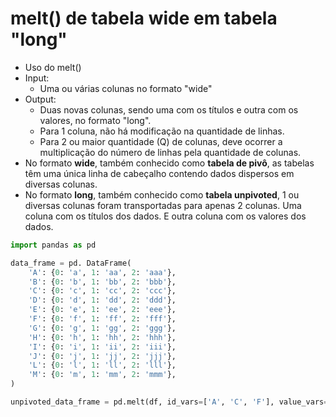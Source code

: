 # melt() de tabela wide em tabela "long"
- Uso do melt()
- Input: 
    - Uma ou várias colunas no formato "wide"
- Output: 
    - Duas novas colunas, sendo uma com os títulos e outra com os valores, no formato "long".
    - Para 1 coluna, não há modificação na quantidade de linhas.
    - Para 2 ou maior quantidade (Q) de colunas, deve ocorrer a multiplicação do número de linhas pela quantidade de colunas.
- No formato **wide**, também conhecido como **tabela de pivô**, as tabelas têm uma única linha de cabeçalho contendo dados dispersos em diversas colunas.
- No formato **long**, também conhecido como **tabela unpivoted**, 1 ou diversas colunas foram transportadas para apenas 2 colunas. Uma coluna com os títulos dos dados. E outra coluna com os valores dos dados.

```python
import pandas as pd

data_frame = pd. DataFrame(
    'A': {0: 'a', 1: 'aa', 2: 'aaa'},
    'B': {0: 'b', 1: 'bb', 2: 'bbb'},
    'C': {0: 'c', 1: 'cc', 2: 'ccc'},
    'D': {0: 'd', 1: 'dd', 2: 'ddd'},
    'E': {0: 'e', 1: 'ee', 2: 'eee'},
    'F': {0: 'f', 1: 'ff', 2: 'fff'},
    'G': {0: 'g', 1: 'gg', 2: 'ggg'},
    'H': {0: 'h', 1: 'hh', 2: 'hhh'},
    'I': {0: 'i', 1: 'ii', 2: 'iii'},
    'J': {0: 'j', 1: 'jj', 2: 'jjj'},
    'L': {0: 'l', 1: 'll', 2: 'lll'},
    'M': {0: 'm', 1: 'mm', 2: 'mmm'},
)

unpivoted_data_frame = pd.melt(df, id_vars=['A', 'C', 'F'], value_vars=['B', 'E'], var_name = 'var_name', value_name='value_name')
```  

